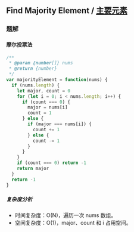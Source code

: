 ## Find Majority Element / [主要元素](https://leetcode-cn.com/problems/find-majority-element-lcci/)

### 题解
#### 摩尔投票法

```js
/**
 * @param {number[]} nums
 * @return {number}
 */
var majorityElement = function(nums) {
  if (nums.length) {
    let major, count = 0
    for (let i = 0; i < nums.length; i++) {
      if (count === 0) {
        major = nums[i]
        count = 1
      } else {
        if (major === nums[i]) {
          count += 1
        } else {
          count -= 1
        }
      }
    }
    if (count === 0) return -1
    return major
  }
  return -1
}
```

##### 复杂度分析
+ 时间复杂度：O(N)，遍历一次 nums 数组。
+ 空间复杂度：O(1)，major、count 和 i 占用空间。